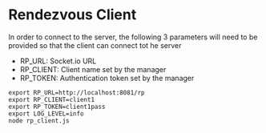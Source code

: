 # Rendezvous Client
In order to connect to the server, the following 3 parameters will need to be provided so that the client can connect tot he server
- RP_URL: Socket.io URL
- RP_CLIENT: Client name set by the manager
- RP_TOKEN: Authentication token set by the manager
```
export RP_URL=http://localhost:8081/rp
export RP_CLIENT=client1
export RP_TOKEN=client1pass
export LOG_LEVEL=info
node rp_client.js 
```